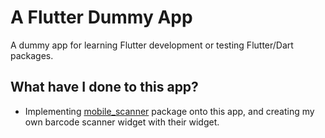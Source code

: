 # A Flutter Dummy App

A dummy app for learning Flutter development or testing Flutter/Dart packages. 

## What have I done to this app?

- Implementing <a href="https://pub.dev/packages/mobile_scanner">mobile_scanner</a> package onto this app, and creating my own barcode scanner widget with their widget.